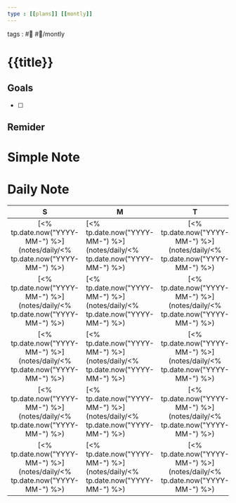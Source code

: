 ```yaml
---
type : [[plans]] [[montly]]
---
```


tags : #📅 #📅/montly 

# {{title}}

## Goals
- [ ] 

## Remider

# Simple Note

# Daily Note
|               S                | M                              |               T                |               W                |               T                |               F                |               S                |
|:------------------------------:| ------------------------------ |:------------------------------:|:------------------------------:|:------------------------------:|:------------------------------:|:------------------------------:|
| [<% tp.date.now("YYYY-MM-") %>](notes/daily/<% tp.date.now("YYYY-MM-") %>) | [<% tp.date.now("YYYY-MM-") %>](notes/daily/<% tp.date.now("YYYY-MM-") %>) | [<% tp.date.now("YYYY-MM-") %>](notes/daily/<% tp.date.now("YYYY-MM-") %>) | [<% tp.date.now("YYYY-MM-") %>](notes/daily/<% tp.date.now("YYYY-MM-") %>) | [<% tp.date.now("YYYY-MM-") %>](notes/daily/<% tp.date.now("YYYY-MM-") %>) | [<% tp.date.now("YYYY-MM-") %>](notes/daily/<% tp.date.now("YYYY-MM-") %>) | [<% tp.date.now("YYYY-MM-") %>](notes/daily/<% tp.date.now("YYYY-MM-") %>) |
| [<% tp.date.now("YYYY-MM-") %>](notes/daily/<% tp.date.now("YYYY-MM-") %>) | [<% tp.date.now("YYYY-MM-") %>](notes/daily/<% tp.date.now("YYYY-MM-") %>) | [<% tp.date.now("YYYY-MM-") %>](notes/daily/<% tp.date.now("YYYY-MM-") %>) | [<% tp.date.now("YYYY-MM-") %>](notes/daily/<% tp.date.now("YYYY-MM-") %>) | [<% tp.date.now("YYYY-MM-") %>](notes/daily/<% tp.date.now("YYYY-MM-") %>) | [<% tp.date.now("YYYY-MM-") %>](notes/daily/<% tp.date.now("YYYY-MM-") %>) | [<% tp.date.now("YYYY-MM-") %>](notes/daily/<% tp.date.now("YYYY-MM-") %>) |
| [<% tp.date.now("YYYY-MM-") %>](notes/daily/<% tp.date.now("YYYY-MM-") %>) | [<% tp.date.now("YYYY-MM-") %>](notes/daily/<% tp.date.now("YYYY-MM-") %>) | [<% tp.date.now("YYYY-MM-") %>](notes/daily/<% tp.date.now("YYYY-MM-") %>) | [<% tp.date.now("YYYY-MM-") %>](notes/daily/<% tp.date.now("YYYY-MM-") %>) | [<% tp.date.now("YYYY-MM-") %>](notes/daily/<% tp.date.now("YYYY-MM-") %>) | [<% tp.date.now("YYYY-MM-") %>](notes/daily/<% tp.date.now("YYYY-MM-") %>) | [<% tp.date.now("YYYY-MM-") %>](notes/daily/<% tp.date.now("YYYY-MM-") %>) |
| [<% tp.date.now("YYYY-MM-") %>](notes/daily/<% tp.date.now("YYYY-MM-") %>) | [<% tp.date.now("YYYY-MM-") %>](notes/daily/<% tp.date.now("YYYY-MM-") %>) | [<% tp.date.now("YYYY-MM-") %>](notes/daily/<% tp.date.now("YYYY-MM-") %>) | [<% tp.date.now("YYYY-MM-") %>](notes/daily/<% tp.date.now("YYYY-MM-") %>) | [<% tp.date.now("YYYY-MM-") %>](notes/daily/<% tp.date.now("YYYY-MM-") %>) | [<% tp.date.now("YYYY-MM-") %>](notes/daily/<% tp.date.now("YYYY-MM-") %>) | [<% tp.date.now("YYYY-MM-") %>](notes/daily/<% tp.date.now("YYYY-MM-") %>) |
| [<% tp.date.now("YYYY-MM-") %>](notes/daily/<% tp.date.now("YYYY-MM-") %>) | [<% tp.date.now("YYYY-MM-") %>](notes/daily/<% tp.date.now("YYYY-MM-") %>) | [<% tp.date.now("YYYY-MM-") %>](notes/daily/<% tp.date.now("YYYY-MM-") %>) | [<% tp.date.now("YYYY-MM-") %>](notes/daily/<% tp.date.now("YYYY-MM-") %>) | [<% tp.date.now("YYYY-MM-") %>](notes/daily/<% tp.date.now("YYYY-MM-") %>) | [<% tp.date.now("YYYY-MM-") %>](notes/daily/<% tp.date.now("YYYY-MM-") %>) | [<% tp.date.now("YYYY-MM-") %>](notes/daily/<% tp.date.now("YYYY-MM-") %>) |

